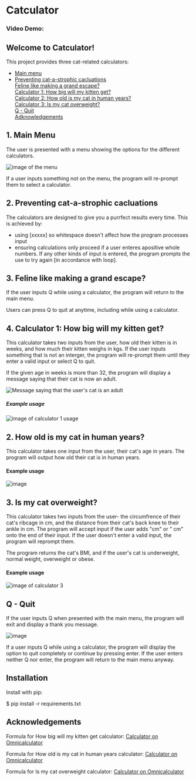 # Catculator
### Video Demo: 

## __Welcome to Catculator!__

This project provides three cat-related calculators:
 
* [Main menu](#main-menu)  
* [Preventing cat-a-strophic cacluations](#errors)  
[Feline like making a grand escape? ](#quit)  
[Calculator 1: How big will my kitten get?](#size)     
[Calculator 2: How old is my cat in human years?](#years)    
[Calculator 3: Is my cat overweight?](#weight)    
[Q - Quit](#quit)    
[Adknowledgements](#thanks)

<a name="main-menu"></a>
## __1. Main Menu__

The user is presented with a menu showing the options for the different calculators. 

![image of the menu](https://github.com/Ava-HW/CS50p-final-project/assets/126925721/31404501-b53b-462f-85cd-0f3a8902baac)

If a user inputs something not on the menu, the program will re-prompt them to select a calculator. 

<a name="errors"></a>
## __2. Preventing cat-a-strophic cacluations__
The calculators are designed to give you a purrfect results every time. This is achieved by: 
* using [xxxxx] so whitespace doesn't affect how the program processes input
* ensuring calculations only proceed if a user enteres apositive whole numbers. If any other kinds of input is entered, the program prompts the use to try again [in accordance with loop].  

<a name="quit"></a>
## __3. Feline like making a grand escape?__
If the user inputs Q while using a calculator, the program will return to the main menu.

 Users can press Q to quit at anytime, including while using a calculator.


<a name="size"></a>
## 4. Calculator 1: How big will my kitten get?

This calculator takes two inputs from the user, how old their kitten is in weeks, and how much their kitten weighs in kgs. If the user inputs something that is not an interger, the program will re-prompt them until they enter a valid input or select Q to quit. 

If the given age in weeks is more than 32, the program will display a message saying that their cat is now an adult. 

![Message saying that the user's cat is an adult](https://github.com/Ava-HW/CS50p-final-project/assets/126925721/ebd610d5-99d6-41e1-93a8-a4fa45e071f8)

##### Example usage

![image of calculator 1 usage](https://github.com/Ava-HW/CS50p-final-project/assets/126925721/cfe77183-f335-4d57-b110-12f2c6ef16c6)

<a name="years"></a>
## 2. How old is my cat in human years?

This calculator takes one input from the user, their cat's age in years. The program will output how old their cat is in human years. 

#### Example usage

![image](https://github.com/Ava-HW/CS50p-final-project/assets/126925721/4ac2b414-cb21-438e-8f93-701b521ac1ba)

<a name="weight"></a>
## 3. Is my cat overweight?

This calculator takes two inputs from the user- the circumfrence of their cat's ribcage in cm, and the distance from their cat's back knee to their ankle in cm. The program will accept input if the user adds "cm" or " cm" onto the end of their input. If the user doesn't enter a valid input, the program will reprompt them. 

The program returns the cat's BMI, and if the user's cat is underweight, normal weight, overweight or obese. 

#### Example usage

![image of calculator 3](https://github.com/Ava-HW/CS50p-final-project/assets/126925721/7a29eda0-03d7-4cdc-a551-37e34951d308)

<a name="quit"></a>
## __Q - Quit__

If the user inputs Q when presented with the main menu, the program will exit and display a thank you message. 

![image](https://github.com/Ava-HW/CS50p-final-project/assets/126925721/514f0d73-ee38-4691-81fe-4b633f3fcd6b)

If a user inputs Q while using a calculator, the program will display the option to quit completely or continue by pressing enter. If the user enters neither Q nor enter, the program will return to the main menu anyway. 



## __Installation__

Install with pip:

$ pip install -r requirements.txt

<a name="thanks"></a>
## __Acknowledgements__

Formula for How big will my kitten get calculator: [Calculator on Omnicalculator](https://www.omnicalculator.com/biology/how-big-will-my-cat-get)

Formula for How old is my cat in human years calculator: [Calculator on Omnicalculator](https://www.omnicalculator.com/biology/cat-age)

Formula for Is my cat overweight calculator: [Calculator on Omnicalculator](https://www.omnicalculator.com/biology/cat-bmi)







